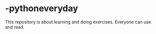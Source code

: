 # -pythoneveryday
This repository is about learning and doing exercises. Everyone can use and read. 
